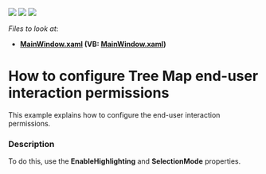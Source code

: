 <!-- default badges list -->
![](https://img.shields.io/endpoint?url=https://codecentral.devexpress.com/api/v1/VersionRange/128572033/15.2.4%2B)
[![](https://img.shields.io/badge/Open_in_DevExpress_Support_Center-FF7200?style=flat-square&logo=DevExpress&logoColor=white)](https://supportcenter.devexpress.com/ticket/details/T309113)
[![](https://img.shields.io/badge/📖_How_to_use_DevExpress_Examples-e9f6fc?style=flat-square)](https://docs.devexpress.com/GeneralInformation/403183)
<!-- default badges end -->
<!-- default file list -->
*Files to look at*:

* **[MainWindow.xaml](./CS/TreeMapHighlightingSelectionSample/MainWindow.xaml) (VB: [MainWindow.xaml](./VB/TreeMapHighlightingSelectionSample/MainWindow.xaml))**
<!-- default file list end -->
# How to configure Tree Map end-user interaction permissions


This example explains how to configure the end-user interaction permissions.


<h3>Description</h3>

To do&nbsp;this, use the <strong>EnableHighlighting</strong> and <strong>SelectionMode</strong> properties.

<br/>


